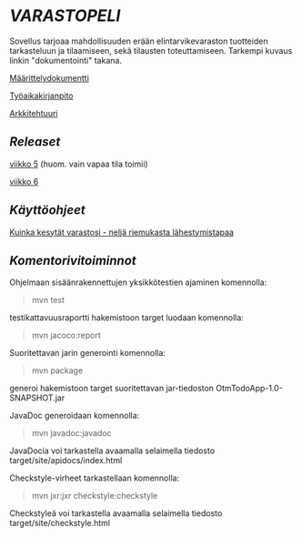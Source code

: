 # *VARASTOPELI*

Sovellus tarjoaa mahdollisuuden erään elintarvikevaraston tuotteiden tarkasteluun ja tilaamiseen, sekä tilausten toteuttamiseen. Tarkempi kuvaus linkin "dokumentointi" takana.

[Määrittelydokumentti](https://github.com/Hipsterisiili/ohjelmistotuotanto/blob/master/dokumentointi/maarittelydokumentti.txt)

[Työaikakirjanpito](https://github.com/Hipsterisiili/ohjelmistotuotanto/blob/master/dokumentointi/tyoaikakirjanpito.txt)

[Arkkitehtuuri](https://github.com/Hipsterisiili/ohjelmistotuotanto/blob/master/dokumentointi/Arkkitehtuurikuvaus.md)

## *Releaset*

[viikko 5](https://github.com/Hipsterisiili/ohjelmistotuotanto/releases/tag/v.5.1) (huom. vain vapaa tila toimii)

[viikko 6](https://github.com/Hipsterisiili/ohjelmistotuotanto/releases/tag/6.1)


## *Käyttöohjeet*

[Kuinka kesytät varastosi - neljä riemukasta lähestymistapaa](https://github.com/Hipsterisiili/ohjelmistotuotanto/blob/master/dokumentointi/K%C3%A4ytt%C3%B6ohjeet.txt)

## *Komentorivitoiminnot*

Ohjelmaan sisäänrakennettujen yksikkötestien ajaminen komennolla:
>mvn test

testikattavuusraportti hakemistoon target luodaan komennolla:
>mvn jacoco:report

Suoritettavan jarin generointi komennolla: 
>mvn package

generoi hakemistoon target suoritettavan jar-tiedoston OtmTodoApp-1.0-SNAPSHOT.jar

JavaDoc generoidaan komennolla:
>mvn javadoc:javadoc

JavaDocia voi tarkastella avaamalla selaimella tiedosto target/site/apidocs/index.html

Checkstyle-virheet tarkastellaan komennolla:
 >mvn jxr:jxr checkstyle:checkstyle
 
Checkstyleä voi tarkastella avaamalla selaimella tiedosto target/site/checkstyle.html

